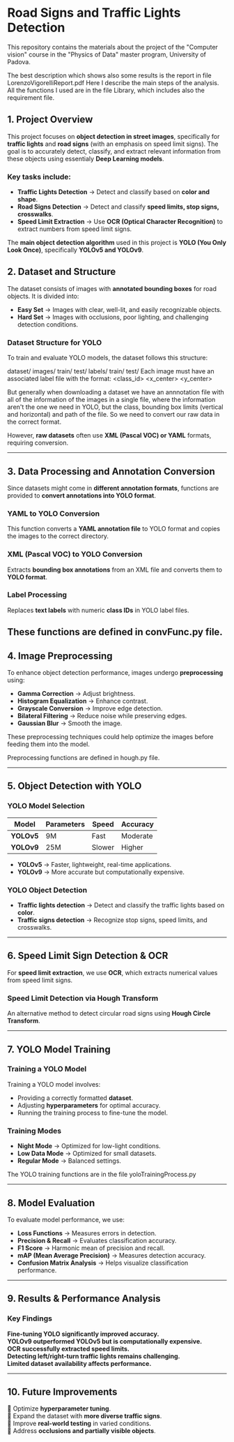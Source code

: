 # Road Signs and Traffic Lights Detection
This repository contains the materials about the project of the "Computer vision" course in the "Physics of Data" master program, University of Padova.

The best description which shows also some results is the report in file LorenzoVigorelliReport.pdf
Here I describe the main steps of the analysis.
All the functions I used are in the file Library, which includes also the requirement file.

## **1. Project Overview**  
This project focuses on **object detection in street images**, specifically for **traffic lights** and **road signs** (with an emphasis on speed limit signs). The goal is to accurately detect, classify, and extract relevant information from these objects using essentialy **Deep Learning models**.  

### **Key tasks include:**
- **Traffic Lights Detection** → Detect and classify based on **color and shape**.
- **Road Signs Detection** → Detect and classify **speed limits, stop signs, crosswalks**.
- **Speed Limit Extraction** → Use **OCR (Optical Character Recognition)** to extract numbers from speed limit signs.

The **main object detection algorithm** used in this project is **YOLO (You Only Look Once)**, specifically **YOLOv5 and YOLOv9**.  



## **2. Dataset and Structure**  
The dataset consists of images with **annotated bounding boxes** for road objects. It is divided into:
- **Easy Set** → Images with clear, well-lit, and easily recognizable objects.
- **Hard Set** → Images with occlusions, poor lighting, and challenging detection conditions.

### **Dataset Structure for YOLO**
To train and evaluate YOLO models, the dataset follows this structure:

dataset/
    images/
        train/
        test/
    labels/
        train/
        test/
Each image must have an associated label file with the format:
<class_id> <x_center> <y_center> <width> <height>

But generally when downloading a dataset we have an annnotation file with all of the information of the images in a single file, where the information aren't the one we need in YOLO, but the class, bounding box limits (vertical and horizontal) and path of the file.
So we need to convert our raw data in the correct format.

However, **raw datasets** often use **XML (Pascal VOC) or YAML** formats, requiring conversion.

---

## **3. Data Processing and Annotation Conversion**  
Since datasets might come in **different annotation formats**, functions are provided to **convert annotations into YOLO format**.

### **YAML to YOLO Conversion**
This function converts a **YAML annotation file** to YOLO format and copies the images to the correct directory.

### **XML (Pascal VOC) to YOLO Conversion**
Extracts **bounding box annotations** from an XML file and converts them to **YOLO format**.

### **Label Processing**
Replaces **text labels** with numeric **class IDs** in YOLO label files.

These functions are defined in convFunc.py file.
---

## **4. Image Preprocessing**  
To enhance object detection performance, images undergo **preprocessing** using:
- **Gamma Correction** → Adjust brightness.
- **Histogram Equalization** → Enhance contrast.
- **Grayscale Conversion** → Improve edge detection.
- **Bilateral Filtering** → Reduce noise while preserving edges.
- **Gaussian Blur** → Smooth the image.

These preprocessing techniques could help optimize the images before feeding them into the model.

Preprocessing functions are defined in hough.py file.

---

## **5. Object Detection with YOLO**  

### **YOLO Model Selection**
| Model  | Parameters | Speed | Accuracy |
|--------|-----------|--------|----------|
| **YOLOv5** | 9M | Fast | Moderate |
| **YOLOv9** | 25M | Slower | Higher |

- **YOLOv5** → Faster, lightweight, real-time applications.
- **YOLOv9** → More accurate but computationally expensive.

### **YOLO Object Detection**
- **Traffic lights detection** → Detect and classify the traffic lights based on **color**.
- **Traffic signs detection** → Recognize stop signs, speed limits, and crosswalks.

---

## **6. Speed Limit Sign Detection & OCR**
For **speed limit extraction**, we use **OCR**, which extracts numerical values from speed limit signs.

### **Speed Limit Detection via Hough Transform**
An alternative method to detect circular road signs using **Hough Circle Transform**.

---

## **7. YOLO Model Training**

### **Training a YOLO Model**
Training a YOLO model involves:
- Providing a correctly formatted **dataset**.
- Adjusting **hyperparameters** for optimal accuracy.
- Running the training process to fine-tune the model.

### **Training Modes**
- **Night Mode** → Optimized for low-light conditions.
- **Low Data Mode** → Optimized for small datasets.
- **Regular Mode** → Balanced settings.

The YOLO training functions are in the file yoloTrainingProcess.py

---

## **8. Model Evaluation**

To evaluate model performance, we use:
- **Loss Functions** → Measures errors in detection.
- **Precision & Recall** → Evaluates classification accuracy.
- **F1 Score** → Harmonic mean of precision and recall.
- **mAP (Mean Average Precision)** → Measures detection accuracy.
- **Confusion Matrix Analysis** → Helps visualize classification performance.

---

## **9. Results & Performance Analysis**

### **Key Findings**
**Fine-tuning YOLO significantly improved accuracy.**  
**YOLOv9 outperformed YOLOv5 but is computationally expensive.**  
**OCR successfully extracted speed limits.**  
**Detecting left/right-turn traffic lights remains challenging.**  
**Limited dataset availability affects performance.**  

---

## **10. Future Improvements**
🔹 Optimize **hyperparameter tuning**.  
🔹 Expand the dataset with **more diverse traffic signs**.  
🔹 Improve **real-world testing** in varied conditions.  
🔹 Address **occlusions and partially visible objects**.  


